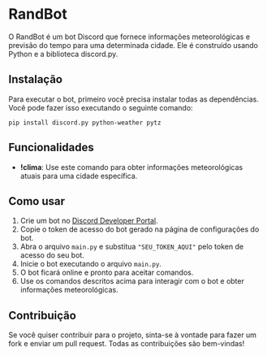 <!DOCTYPE html>
<html lang="en">
<head>
    <meta charset="UTF-8">
    <meta name="viewport" content="width=device-width, initial-scale=1.0">

</head>
<body>
    <h1>RandBot</h1>
    <p>O RandBot é um bot Discord que fornece informações meteorológicas e previsão do tempo para uma determinada cidade. Ele é construído usando Python e a biblioteca discord.py.</p>
   <h2>Instalação</h2>
    <p>Para executar o bot, primeiro você precisa instalar todas as dependências. Você pode fazer isso executando o seguinte comando:</p>
    <pre><code>pip install discord.py python-weather pytz</code></pre>
     <h2>Funcionalidades</h2>
    <ul>
        <li><strong>!clima</strong>: Use este comando para obter informações meteorológicas atuais para uma cidade específica.</li>
    </ul>
<h2>Como usar</h2>
    <ol>
        <li>Crie um bot no <a href="https://discord.com/developers" target="_blank" rel="noopener noreferrer">Discord Developer Portal</a>.</li>
        <li>Copie o token de acesso do bot gerado na página de configurações do bot.</li>
        <li>Abra o arquivo <code>main.py</code> e substitua <code>"SEU_TOKEN_AQUI"</code> pelo token de acesso do seu bot.</li>
        <li>Inicie o bot executando o arquivo <code>main.py</code>.</li>
        <li>O bot ficará online e pronto para aceitar comandos.</li>
        <li>Use os comandos descritos acima para interagir com o bot e obter informações meteorológicas.</li>
    </ol>
 <h2>Contribuição</h2>
    <p>Se você quiser contribuir para o projeto, sinta-se à vontade para fazer um fork e enviar um pull request. Todas as contribuições são bem-vindas!</p>
   
</body>
   

   
</html>

